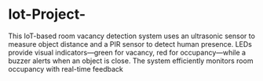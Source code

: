 # Iot-Project-
 This IoT-based room vacancy detection system uses an ultrasonic sensor to measure object distance and a PIR sensor to detect human presence. LEDs provide visual indicators—green for vacancy, red for occupancy—while a buzzer alerts when an object is close. The system efficiently monitors room occupancy with real-time feedback
